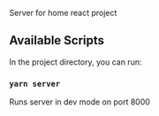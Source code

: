 Server for home react project

## Available Scripts

In the project directory, you can run:

### `yarn server`

Runs server in dev mode on port 8000